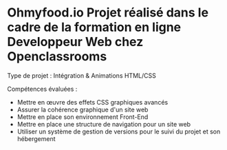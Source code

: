 # Ohmyfood.io Projet réalisé dans le cadre de la formation en ligne Developpeur Web chez Openclassrooms

Type de projet : Intégration & Animations HTML/CSS 

Compétences évaluées :

  - Mettre en œuvre des effets CSS graphiques avancés
  - Assurer la cohérence graphique d'un site web
  - Mettre en place son environnement Front-End
  - Mettre en place une structure de navigation pour un site web
  - Utiliser un système de gestion de versions pour le suivi du projet et son hébergement
